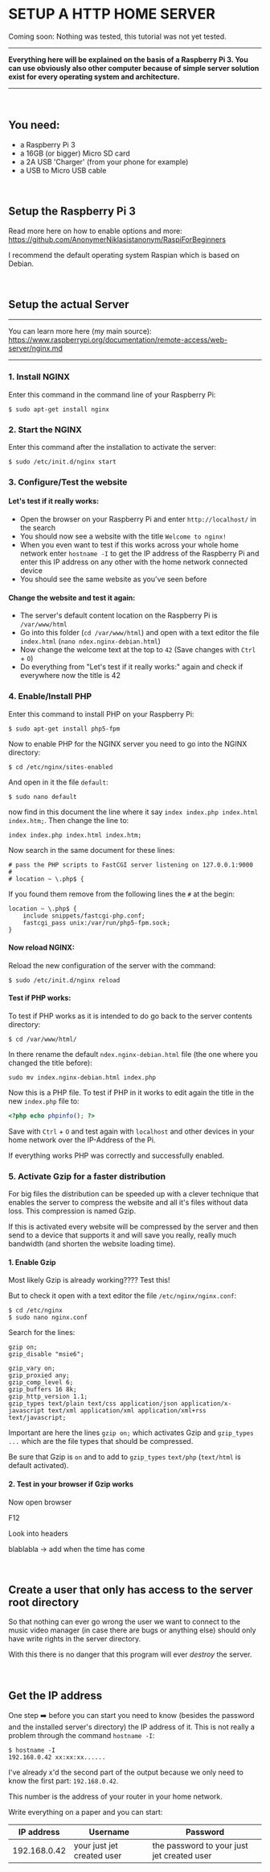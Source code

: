 # SETUP A HTTP HOME SERVER

Coming soon: Nothing was tested, this tutorial was not yet tested.

---

**Everything here will be explained on the basis of a Raspberry Pi 3. You can use obviously also other computer because of simple server solution exist for every operating system and architecture.**

---

<br>

## You need:

* a Raspberry Pi 3
* a 16GB (or bigger) Micro SD card
* a 2A USB 'Charger' (from your phone for example)
* a USB to Micro USB cable

<br>

## Setup the Raspberry Pi 3

Read more here on how to enable options and more:
https://github.com/AnonymerNiklasistanonym/RaspiForBeginners

I recommend the default operating system Raspian which is based on Debian.

<br>

## Setup the actual Server

---

You can learn more here (my main source):
https://www.raspberrypi.org/documentation/remote-access/web-server/nginx.md

---

### 1. Install NGINX

Enter this command in the command line of your Raspberry Pi:

```
$ sudo apt-get install nginx
```

### 2. Start the NGINX

Enter this command after the installation to activate the server:

```
$ sudo /etc/init.d/nginx start
```

### 3. Configure/Test the website

#### Let's test if it really works:

* Open the browser on your Raspberry Pi and enter `http://localhost/` in the search
* You should now see a website with the title `Welcome to nginx!`
* When you even want to test if this works across your whole home network enter `hostname -I` to get the IP address of the Raspberry Pi and enter this IP address on any other with the home network connected device
* You should see the same website as you've seen before

#### Change the website and test it again:

- The server's default content location on the Raspberry Pi is `/var/www/html`
- Go into this folder (`cd /var/www/html`) and open with a text editor the file `index.html` (`nano ndex.nginx-debian.html`)
- Now change the welcome text at the top to `42` (Save changes with `Ctrl` + `O`)
- Do everything from "Let's test if it really works:" again and check if everywhere now the title is 42

### 4. Enable/Install PHP

Enter this command to install PHP on your Raspberry Pi:

```
$ sudo apt-get install php5-fpm
```

Now to enable PHP for the NGINX server you need to go into the NGINX directory:

```
$ cd /etc/nginx/sites-enabled
```

And open in it the file `default`:

```
$ sudo nano default
```

now find in this document the line where it say `index index.php index.html index.htm;`.
Then change the line to:

```
index index.php index.html index.htm;
```

Now search in the same document for these lines:

```
# pass the PHP scripts to FastCGI server listening on 127.0.0.1:9000
#
# location ~ \.php$ {
```

If you found them remove from the following lines the `#` at the begin:

```
location ~ \.php$ {
    include snippets/fastcgi-php.conf;
    fastcgi_pass unix:/var/run/php5-fpm.sock;
}
```

#### Now reload NGINX:

Reload the new configuration of the server with the command:

```
$ sudo /etc/init.d/nginx reload
```

#### Test if PHP works:

To test if PHP works as it is intended to do go back to the server contents directory:

````
$ cd /var/www/html/
````

In there rename the default `ndex.nginx-debian.html` file (the one where you changed the title before):

```
sudo mv index.nginx-debian.html index.php
```

Now this is a PHP file. To test if PHP in it works to edit again the title in the new `index.php` file to:

```php
<?php echo phpinfo(); ?>
```

Save with `Ctrl` + `O` and test again with `localhost` and other devices in your home network over the IP-Address of the Pi.

If everything works PHP was correctly and successfully enabled.

### 5. Activate Gzip for a faster distribution

For big files the distribution can be speeded up with a clever technique that  enables the server to compress the website and all it's files without data loss. This compression is named Gzip.

If this is activated every website will be compressed by the  server and then send to a device that supports it and will save you really, really much bandwidth (and shorten the website loading time).

#### 1. Enable Gzip

Most likely Gzip is already working???? Test this!

But to check it open with a text editor the file `/etc/nginx/nginx.conf`:

```
$ cd /etc/nginx
$ sudo nano nginx.conf
```

Search for the lines:

```
gzip on;
gzip_disable "msie6";

gzip_vary on;
gzip_proxied any;
gzip_comp_level 6;
gzip_buffers 16 8k;
gzip_http_version 1.1;
gzip_types text/plain text/css application/json application/x-javascript text/xml application/xml application/xml+rss text/javascript;
```

Important are here the lines `gzip on;` which activates Gzip and `gzip_types ...` which are the file types that should be compressed.

Be sure that Gzip is `on` and to add to `gzip_types` `text/php` (`text/html` is default activated).

#### 2. Test in your browser if Gzip works

Now open browser

F12

Look into headers

blablabla -> add when the time has come

<br>

## Create a user that only has access to the server root directory

So that nothing can ever go wrong the user we want to connect to the music video manager (in case there are bugs or anything else) should only have write rights in the server directory.

With this there is no danger that this program will ever *destroy* the server.

<br>

## Get the IP address

One step :arrow_right: before you can start you need to know (besides the password and the installed server's directory) the IP address of it. This is not really a problem through the command `hostname -I`:

```
$ hostname -I
192.168.0.42 xx:xx:xx......
```

I've already x'd the second part of the output because we only need to know the first part: `192.168.0.42`.

This number is the address of your router in your home network.

Write everything on a paper and you can start:

| IP address   | Username                   | Password                                 |
| ------------ | -------------------------- | ---------------------------------------- |
| 192.168.0.42 | your just jet created user | the password to your just jet created user |
